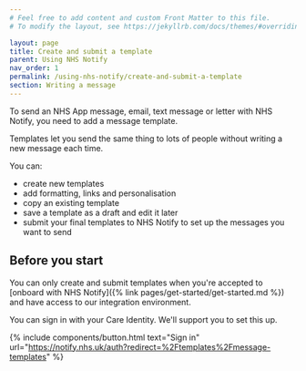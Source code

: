 ```yaml
---
# Feel free to add content and custom Front Matter to this file.
# To modify the layout, see https://jekyllrb.com/docs/themes/#overriding-theme-defaults

layout: page
title: Create and submit a template
parent: Using NHS Notify
nav_order: 1
permalink: /using-nhs-notify/create-and-submit-a-template
section: Writing a message
---
```

To send an NHS App message, email, text message or letter with NHS Notify, you need to add a message template.

Templates let you send the same thing to lots of people without writing a new message each time.

You can:

- create new templates
- add formatting, links and personalisation
- copy an existing template
- save a template as a draft and edit it later
- submit your final templates to NHS Notify to set up the messages you want to send

## Before you start

You can only create and submit templates when you're accepted to [onboard with NHS Notify]({% link pages/get-started/get-started.md %}) and have access to our integration environment.

You can sign in with your Care Identity. We'll support you to set this up.

{% include components/button.html
    text="Sign in"
    url="https://notify.nhs.uk/auth?redirect=%2Ftemplates%2Fmessage-templates"
%}
